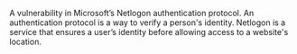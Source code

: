 A vulnerability in Microsoft’s Netlogon authentication protocol. An authentication protocol is a way to verify a person's identity. Netlogon is a service that ensures a user’s identity before allowing access to a website's location.